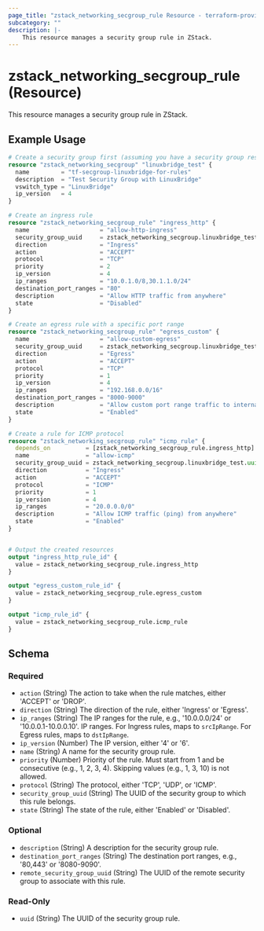 ```yaml
---
page_title: "zstack_networking_secgroup_rule Resource - terraform-provider-zstack"
subcategory: ""
description: |-
    This resource manages a security group rule in ZStack.
---
```


# zstack_networking_secgroup_rule (Resource)

This resource manages a security group rule in ZStack.

## Example Usage

```terraform
# Create a security group first (assuming you have a security group resource)
resource "zstack_networking_secgroup" "linuxbridge_test" {
  name         = "tf-secgroup-linuxbridge-for-rules"
  description  = "Test Security Group with LinuxBridge"
  vswitch_type = "LinuxBridge"
  ip_version   = 4
}

# Create an ingress rule
resource "zstack_networking_secgroup_rule" "ingress_http" {
  name                    = "allow-http-ingress"
  security_group_uuid     = zstack_networking_secgroup.linuxbridge_test.uuid
  direction               = "Ingress"
  action                  = "ACCEPT"
  protocol                = "TCP"
  priority                = 2
  ip_version              = 4
  ip_ranges               = "10.0.1.0/8,30.1.1.0/24"
  destination_port_ranges = "80"
  description             = "Allow HTTP traffic from anywhere"
  state                   = "Disabled"
}

# Create an egress rule with a specific port range
resource "zstack_networking_secgroup_rule" "egress_custom" {
  name                    = "allow-custom-egress"
  security_group_uuid     = zstack_networking_secgroup.linuxbridge_test.uuid
  direction               = "Egress"
  action                  = "ACCEPT"
  protocol                = "TCP"
  priority                = 1
  ip_version              = 4
  ip_ranges               = "192.168.0.0/16"
  destination_port_ranges = "8000-9000"
  description             = "Allow custom port range traffic to internal network"
  state                   = "Enabled"
}

# Create a rule for ICMP protocol
resource "zstack_networking_secgroup_rule" "icmp_rule" {
  depends_on          = [zstack_networking_secgroup_rule.ingress_http]
  name                = "allow-icmp"
  security_group_uuid = zstack_networking_secgroup.linuxbridge_test.uuid
  direction           = "Ingress"
  action              = "ACCEPT"
  protocol            = "ICMP"
  priority            = 1
  ip_version          = 4
  ip_ranges           = "20.0.0.0/0"
  description         = "Allow ICMP traffic (ping) from anywhere"
  state               = "Enabled"
}


# Output the created resources
output "ingress_http_rule_id" {
  value = zstack_networking_secgroup_rule.ingress_http
}

output "egress_custom_rule_id" {
  value = zstack_networking_secgroup_rule.egress_custom
}

output "icmp_rule_id" {
  value = zstack_networking_secgroup_rule.icmp_rule
}
```

<!-- schema generated by tfplugindocs -->
## Schema

### Required

- `action` (String) The action to take when the rule matches, either 'ACCEPT' or 'DROP'.
- `direction` (String) The direction of the rule, either 'Ingress' or 'Egress'.
- `ip_ranges` (String) The IP ranges for the rule, e.g., '10.0.0.0/24' or '10.0.0.1-10.0.0.10'. IP ranges. For Ingress rules, maps to `srcIpRange`. For Egress rules, maps to `dstIpRange`.
- `ip_version` (Number) The IP version, either '4' or '6'.
- `name` (String) A name for the security group rule.
- `priority` (Number) Priority of the rule. Must start from 1 and be consecutive (e.g., 1, 2, 3, 4). Skipping values (e.g., 1, 3, 10) is not allowed.
- `protocol` (String) The protocol, either 'TCP', 'UDP', or 'ICMP'.
- `security_group_uuid` (String) The UUID of the security group to which this rule belongs.
- `state` (String) The state of the rule, either 'Enabled' or 'Disabled'.

### Optional

- `description` (String) A description for the security group rule.
- `destination_port_ranges` (String) The destination port ranges, e.g., '80,443' or '8080-9090'.
- `remote_security_group_uuid` (String) The UUID of the remote security group to associate with this rule.

### Read-Only

- `uuid` (String) The UUID of the security group rule.


